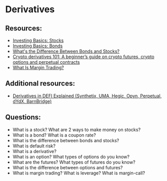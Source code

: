 # Derivatives

## Resources:

* [Investing Basics: Stocks](https://www.youtube.com/watch?v=hE2NsJGpEq4)
* [Investing Basics: Bonds](https://www.youtube.com/watch?v=IuyejHOGCro)
* [What's the Difference Between Bonds and Stocks?](https://www.youtube.com/watch?v=uI2vhCitTBw)
* [Crypto derivatives 101: A beginner’s guide on crypto futures, crypto options and perpetual contracts](https://cointelegraph.com/learn/crypto-derivatives)
* [What Is Margin Trading?](https://academy.binance.com/en/articles/what-is-margin-trading)

## Additional resources:
* [Derivatives in DEFI Explained (Synthetix, UMA, Hegic, Opyn, Perpetual, dYdX, BarnBridge)](https://www.youtube.com/watch?v=QxoqPZRw9y4)

## Questions:
* What is a stock? What are 2 ways to make money on stocks?
* What is a bond? What is a coupon rate?
* What is the difference between bonds and stocks?
* What is default risk?
* What is a derivative?
* What is an option? What types of options do you know?
* What are the futures? What types of futures do you know?
* What is the difference between options and futures?
* What is margin trading? What is leverage? What is margin-call?
